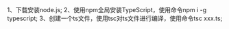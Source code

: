 1、下载安装node.js;
2、使用npm全局安装TypeScript，使用命令npm i -g typescript;
3、创建一个ts文件，使用tsc对ts文件进行编译，使用命令tsc xxx.ts;